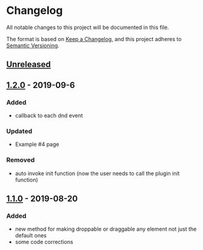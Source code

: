 # Changelog
All notable changes to this project will be documented in this file.

The format is based on [Keep a Changelog](https://keepachangelog.com/en/1.0.0/),
and this project adheres to [Semantic Versioning](https://semver.org/spec/v2.0.0.html).

## [Unreleased]

## [1.2.0] - 2019-09-6
### Added
- callback to each dnd event

### Updated
- Example #4 page

### Removed
- auto invoke init function (now the user needs to call the plugin init function)

## [1.1.0] - 2019-08-20
### Added
- new method for making droppable or draggable any element not just the default ones
- some code corrections 

[Unreleased]: https://github.com/2rhop/css-dnd/compare/v1.2.0...HEAD
[1.2.0]: https://github.com/2rhop/css-dnd/compare/v1.1.0...v1.2.0
[1.1.0]: https://github.com/2rhop/css-dnd/compare/v0.1.0...v1.1.0